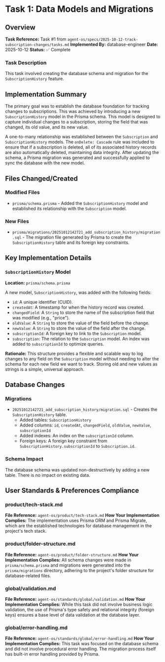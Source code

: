 # Task 1: Data Models and Migrations

## Overview
**Task Reference:** Task #1 from `agent-os/specs/2025-10-12-track-subscription-changes/tasks.md`
**Implemented By:** database-engineer
**Date:** 2025-10-12
**Status:** ✅ Complete

### Task Description
This task involved creating the database schema and migration for the `SubscriptionHistory` feature.

## Implementation Summary
The primary goal was to establish the database foundation for tracking changes to subscriptions. This was achieved by introducing a new `SubscriptionHistory` model in the Prisma schema. This model is designed to capture individual changes to a subscription, storing the field that was changed, its old value, and its new value.

A one-to-many relationship was established between the `Subscription` and `SubscriptionHistory` models. The `onDelete: Cascade` rule was included to ensure that if a subscription is deleted, all of its associated history records are also automatically deleted, maintaining data integrity. After updating the schema, a Prisma migration was generated and successfully applied to sync the database with the new model.

## Files Changed/Created

### Modified Files
- `prisma/schema.prisma` - Added the `SubscriptionHistory` model and established its relationship with the `Subscription` model.

### New Files
- `prisma/migrations/20251012142721_add_subscription_history/migration.sql` - The migration file generated by Prisma to create the `SubscriptionHistory` table and its foreign key constraints.

## Key Implementation Details

### `SubscriptionHistory` Model
**Location:** `prisma/schema.prisma`

A new model, `SubscriptionHistory`, was added with the following fields:
- `id`: A unique identifier (CUID).
- `createdAt`: A timestamp for when the history record was created.
- `changedField`: A `String` to store the name of the subscription field that was modified (e.g., "price").
- `oldValue`: A `String` to store the value of the field before the change.
- `newValue`: A `String` to store the value of the field after the change.
- `subscriptionId`: A foreign key to link to the `Subscription` model.
- `subscription`: The relation to the `Subscription` model. An index was added to `subscriptionId` to optimize queries.

**Rationale:** This structure provides a flexible and scalable way to log changes to any field on the `Subscription` model without needing to alter the schema for each new field we want to track. Storing old and new values as strings is a simple, universal approach.

## Database Changes

### Migrations
- `20251012142721_add_subscription_history/migration.sql` - Creates the `SubscriptionHistory` table.
  - Added tables: `SubscriptionHistory`
  - Added columns: `id`, `createdAt`, `changedField`, `oldValue`, `newValue`, `subscriptionId`
  - Added indexes: An index on the `subscriptionId` column.
  - Foreign keys: A foreign key constraint from `SubscriptionHistory.subscriptionId` to `Subscription.id`.

### Schema Impact
The database schema was updated non-destructively by adding a new table. There is no impact on existing data.

## User Standards & Preferences Compliance

### product/tech-stack.md
**File Reference:** `agent-os/product/tech-stack.md`
**How Your Implementation Complies:**
The implementation uses Prisma ORM and Prisma Migrate, which are the established technologies for database management in the project's tech stack.

### product/folder-structure.md
**File Reference:** `agent-os/product/folder-structure.md`
**How Your Implementation Complies:**
All schema changes were made in `prisma/schema.prisma` and migrations were generated into the `prisma/migrations` directory, adhering to the project's folder structure for database-related files.

### global/validation.md
**File Reference:** `agent-os/standards/global/validation.md`
**How Your Implementation Complies:**
While this task did not involve business logic validation, the use of Prisma's type safety and relational integrity (foreign keys) ensures a base level of data validation at the database layer.

### global/error-handling.md
**File Reference:** `agent-os/standards/global/error-handling.md`
**How Your Implementation Complies:**
This task was focused on the database schema and did not involve procedural error handling. The migration process itself has built-in error handling provided by Prisma.
